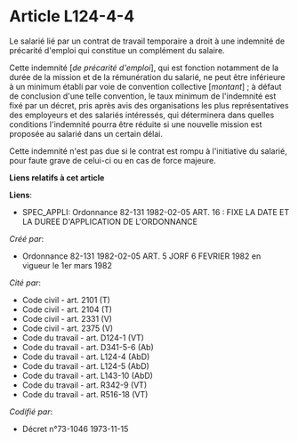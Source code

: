 # Article L124-4-4

Le salarié lié par un contrat de travail temporaire a droit à une indemnité de précarité d'emploi qui constitue un complément
du salaire.

Cette indemnité [*de précarité d'emploi*], qui est fonction notamment de la durée de la mission et de la rémunération du
salarié, ne peut être inférieure à un minimum établi par voie de convention collective [*montant*] ; à défaut de conclusion
d'une telle convention, le taux minimum de l'indemnité est fixé par un décret, pris après avis des organisations les plus
représentatives des employeurs et des salariés intéressés, qui déterminera dans quelles conditions l'indemnité pourra être
réduite si une nouvelle mission est proposée au salarié dans un certain délai.

Cette indemnité n'est pas due si le contrat est rompu à l'initiative du salarié, pour faute grave de celui-ci ou en cas de
force majeure.

**Liens relatifs à cet article**

**Liens**:

  - SPEC_APPLI: Ordonnance 82-131 1982-02-05 ART. 16 : FIXE LA DATE ET LA DUREE D'APPLICATION DE L'ORDONNANCE

_Créé par_:

  - Ordonnance 82-131 1982-02-05 ART. 5 JORF 6 FEVRIER 1982 en vigueur le 1er mars 1982

_Cité par_:

  - Code civil - art. 2101 (T)
  - Code civil - art. 2104 (T)
  - Code civil - art. 2331 (V)
  - Code civil - art. 2375 (V)
  - Code du travail - art. D124-1 (VT)
  - Code du travail - art. D341-5-6 (Ab)
  - Code du travail - art. L124-4 (AbD)
  - Code du travail - art. L124-5 (AbD)
  - Code du travail - art. L143-10 (AbD)
  - Code du travail - art. R342-9 (VT)
  - Code du travail - art. R516-18 (VT)

_Codifié par_:

  - Décret n°73-1046 1973-11-15
